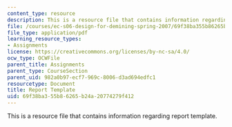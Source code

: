 ```yaml
---
content_type: resource
description: This is a resource file that contains information regarding report template.
file: /courses/ec-s06-design-for-demining-spring-2007/69f38ba355b86265b24a20774279f412_MITEC_S06S07_14template.pdf
file_type: application/pdf
learning_resource_types:
- Assignments
license: https://creativecommons.org/licenses/by-nc-sa/4.0/
ocw_type: OCWFile
parent_title: Assignments
parent_type: CourseSection
parent_uid: 982a0b97-ecf7-969c-8006-d3ad694edfc1
resourcetype: Document
title: Report Template
uid: 69f38ba3-55b8-6265-b24a-20774279f412
---
```

This is a resource file that contains information regarding report template.